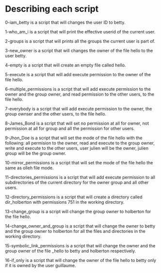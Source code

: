 # Describing each script
0-iam_betty is a script that will changes the user ID to betty.

1-who_am_i is a script that will print the effective userid of the current user.

2-groups is a script that will prints all the groups the current user is part of.

3-new_owner is a script that will changes the owner of the file hello to the user betty.

4-empty is a script that will create an empty file called hello.

5-execute is a script that will add execute permission to the owner of the file hello.

6-multiple_permissions is a script that will add execute permission to the owner and the group owner, and read permission to the other users, to the file hello.

7-everybody is a script that will add execute permission to the owner, the group ownser and the other users, to the file hello.

8-James_Bond is a script that will set no permission at all for owner, not permission at all for group and all the permission for other users.

9-Jhon_Doe is a script that will set the mode of the file hello with the following: all permision to the owner, read and execute to the group owner, write and execute to the other users, user julien will be the owner, julien group will be the group owner.

10-mirror_permissions is a script that will set the mode of the file hello the same as olleh file mode.

11-directories_permissions is a script that will add execute permission to all subdirectories of the current directory for the owner group and all other users.

12-directory_permissions is a script that will create a directory called dir_holberton with permissions 751 in the working directory.

13-change_group is a script will change the group owner to holberton for the file hello.

14-change_owner_and_group is a script that will change the owner to betty and the group owner to holberton for all the files and directories in the working directory.

15-symbolic_link_permissions is a script that will change the owner and the group owner of the file _hello to betty and holberton respectively.

16-if_only is a script that will change the owner of the file hello to betty only if it is owned by the user guillaume.
